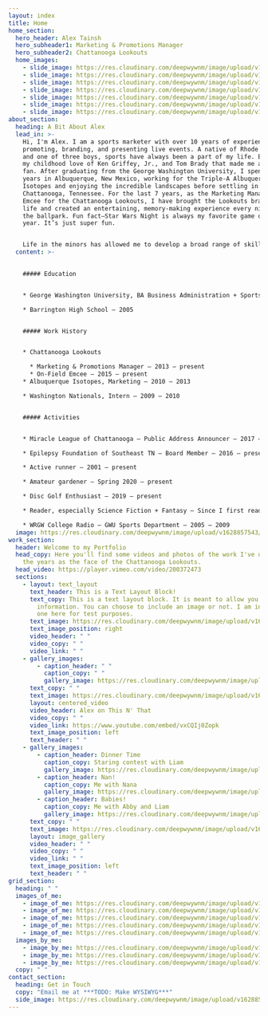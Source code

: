 ```yaml
---
layout: index
title: Home
home_section:
  hero_header: Alex Tainsh
  hero_subheader1: Marketing & Promotions Manager
  hero_subheader2: Chattanooga Lookouts
  home_images:
    - slide_image: https://res.cloudinary.com/deepwywnm/image/upload/v1628856745/Alex%27s%20Site/DSC_0366-scaled_dnyh10.jpg
    - slide_image: https://res.cloudinary.com/deepwywnm/image/upload/v1628856719/Alex%27s%20Site/Alex-and-Abby-scaled_nxetxz.jpg
    - slide_image: https://res.cloudinary.com/deepwywnm/image/upload/v1628856693/Alex%27s%20Site/Alex-and-Liam-scaled_jvafnp.jpg
    - slide_image: https://res.cloudinary.com/deepwywnm/image/upload/v1628856665/Alex%27s%20Site/Alex-and-Nick-at-Notch-Brewery-scaled_ksbypy.jpg
    - slide_image: https://res.cloudinary.com/deepwywnm/image/upload/v1628856633/Alex%27s%20Site/Alex-at-Fenway-scaled_gyecix.jpg
    - slide_image: https://res.cloudinary.com/deepwywnm/image/upload/v1628856597/Alex%27s%20Site/Alex-Abby-and-Liam-scaled_sx4gnt.jpg
    - slide_image: https://res.cloudinary.com/deepwywnm/image/upload/v1628856554/Alex%27s%20Site/Alex-and-Nana-scaled_ursxda.jpg
about_section:
  heading: A Bit About Alex
  lead_in: >-
    Hi, I'm Alex. I am a sports marketer with over 10 years of experience
    promoting, branding, and presenting live events. A native of Rhode Island
    and one of three boys, sports have always been a part of my life. But it was
    my childhood love of Ken Griffey, Jr., and Tom Brady that made me a lifelong
    fan. After graduating from the George Washington University, I spent a few
    years in Albuquerque, New Mexico, working for the Triple-A Albuquerque
    Isotopes and enjoying the incredible landscapes before settling in beautiful
    Chattanooga, Tennessee. For the last 7 years, as the Marketing Manager and
    Emcee for the Chattanooga Lookouts, I have brought the Lookouts brand to
    life and created an entertaining, memory-making experience every night at
    the ballpark. Fun fact—Star Wars Night is always my favorite game of the
    year. It’s just super fun.


    Life in the minors has allowed me to develop a broad range of skills, including game presentation, graphic design and photography, social media marketing, and partner fulfillment. I understand how all these things work together to create a team's overall identity. Chattanooga has been the perfect place to grow, and it’s been awesome becoming a member of this community. I love to be active and am a life-long runner who recently discovered that long distances are actually more fun. I have now completed three half marathons, and hopefully soon I can update this to include "and one marathon." If you are at a Lookouts game or checking out the Chattanooga Miracle League, be sure to say “Hi.”
  content: >-
    

    ##### Education


    * George Washington University, BA Business Administration + Sports Marketing — 2005-2009

    * Barrington High School – 2005


    ##### Work History


    * Chattanooga Lookouts

      * Marketing & Promotions Manager — 2013 – present
      * On-Field Emcee — 2015 – present
    * Albuquerque Isotopes, Marketing — 2010 – 2013

    * Washington Nationals, Intern — 2009 – 2010


    ##### Activities


    * Miracle League of Chattanooga — Public Address Announcer — 2017 – present

    * Epilepsy Foundation of Southeast TN — Board Member — 2016 – present

    * Active runner — 2001 – present

    * Amateur gardener — Spring 2020 – present

    * Disc Golf Enthusiast — 2019 – present

    * Reader, especially Science Fiction + Fantasy — Since I first read Harry Potter – present

    * WRGW College Radio — GWU Sports Department — 2005 – 2009
  image: https://res.cloudinary.com/deepwywnm/image/upload/v1628857543/Alex%27s%20Site/alex-patriotic-scaled_kykeus.jpg
work_section:
  header: Welcome to my Portfolio
  head_copy: Here you'll find some videos and photos of the work I've done over
    the years as the face of the Chattanooga Lookouts.
  head_video: https://player.vimeo.com/video/200372473
  sections:
    - layout: text_layout
      text_header: This is a Text Layout Block!
      text_copy: This is a text layout block. It is meant to allow you to give more
        information. You can choose to include an image or not. I am including
        one here for test purposes.
      text_image: https://res.cloudinary.com/deepwywnm/image/upload/v1628856719/Alex%27s%20Site/Alex-and-Abby-scaled_nxetxz.jpg
      text_image_position: right
      video_header: " "
      video_copy: " "
      video_link: " "
    - gallery_images:
        - caption_header: " "
          caption_copy: " "
          gallery_image: https://res.cloudinary.com/deepwywnm/image/upload/v1628858085/Alex%27s%20Site/Sketch-of-Alex-scaled_kr9lsp.webp
      text_copy: " "
      text_image: https://res.cloudinary.com/deepwywnm/image/upload/v1628858085/Alex%27s%20Site/Sketch-of-Alex-scaled_kr9lsp.webp
      layout: centered_video
      video_header: Alex on This N' That
      video_copy: " "
      video_link: https://www.youtube.com/embed/vxCQIj0Zopk
      text_image_position: left
      text_header: " "
    - gallery_images:
        - caption_header: Dinner Time
          caption_copy: Staring contest with Liam
          gallery_image: https://res.cloudinary.com/deepwywnm/image/upload/v1628856693/Alex%27s%20Site/Alex-and-Liam-scaled_jvafnp.jpg
        - caption_header: Nan!
          caption_copy: Me with Nana
          gallery_image: https://res.cloudinary.com/deepwywnm/image/upload/v1628856554/Alex%27s%20Site/Alex-and-Nana-scaled_ursxda.jpg
        - caption_header: Babies!
          caption_copy: Me with Abby and Liam
          gallery_image: https://res.cloudinary.com/deepwywnm/image/upload/v1628856597/Alex%27s%20Site/Alex-Abby-and-Liam-scaled_sx4gnt.jpg
      text_copy: " "
      text_image: https://res.cloudinary.com/deepwywnm/image/upload/v1628858085/Alex%27s%20Site/Sketch-of-Alex-scaled_kr9lsp.webp
      layout: image_gallery
      video_header: " "
      video_copy: " "
      video_link: " "
      text_image_position: left
      text_header: " "
grid_section:
  heading: " "
  images_of_me:
    - image_of_me: https://res.cloudinary.com/deepwywnm/image/upload/v1628857543/Alex%27s%20Site/alex-patriotic-scaled_kykeus.jpg
    - image_of_me: https://res.cloudinary.com/deepwywnm/image/upload/v1628856745/Alex%27s%20Site/DSC_0366-scaled_dnyh10.jpg
    - image_of_me: https://res.cloudinary.com/deepwywnm/image/upload/v1628856719/Alex%27s%20Site/Alex-and-Abby-scaled_nxetxz.jpg
    - image_of_me: https://res.cloudinary.com/deepwywnm/image/upload/v1628856693/Alex%27s%20Site/Alex-and-Liam-scaled_jvafnp.jpg
    - image_of_me: https://res.cloudinary.com/deepwywnm/image/upload/v1628856665/Alex%27s%20Site/Alex-and-Nick-at-Notch-Brewery-scaled_ksbypy.jpg
  images_by_me:
    - image_by_me: https://res.cloudinary.com/deepwywnm/image/upload/v1628856633/Alex%27s%20Site/Alex-at-Fenway-scaled_gyecix.jpg
    - image_by_me: https://res.cloudinary.com/deepwywnm/image/upload/v1628856597/Alex%27s%20Site/Alex-Abby-and-Liam-scaled_sx4gnt.jpg
    - image_by_me: https://res.cloudinary.com/deepwywnm/image/upload/v1628856554/Alex%27s%20Site/Alex-and-Nana-scaled_ursxda.jpg
  copy: " "
contact_section:
  heading: Get in Touch
  copy: "Email me at ***TODO: Make WYSIWYG***"
  side_image: https://res.cloudinary.com/deepwywnm/image/upload/v1628858085/Alex%27s%20Site/Sketch-of-Alex-scaled_kr9lsp.webp
---
```

